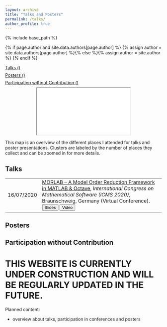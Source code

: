 ```yaml
---
layout: archive
title: "Talks and Posters"
permalink: /talks/
author_profile: true
---
```


{% include base_path %}

{% if page.author and site.data.authors[page.author] %}
  {% assign author = site.data.authors[page.author] %}{% else %}{% assign author = site.author %}
{% endif %}

<p style="margin-top:0.5em; margin-bottom:0.5em">
  <a href="#talks">Talks ()</a>
</p>
<p style="margin-top:0.5em; margin-bottom:0.5em">
  <a href="#posters">Posters ()</a>
</p>
<p style="margin-top:0.5em; margin-bottom:0.5em">
  <a href="#participation">Participation without Contribution ()</a>
</p>

<div style="width:100%; text-align:center;">
<iframe src="/talkmap/map.html" class="talkmap"></iframe>
</div>
<p class="text-block">
  This map is an overview of the different places I attended for talks and
  poster presentations.
  Clusters are labeled by the number of places they collect and can be zoomed in 
  for more details.
</p>

## <a name="talks"></a>Talks ##

<table class="eventtable">
  <tr>
    <td style="width:9%"> 16/07/2020 </td>
    <td>
      <a target="blank_" href="https://doi.org/10.5446/48002">MORLAB &ndash;
      A Model Order Reduction Framework in MATLAB &amp; Octave</a>,
      <i>International Congress on Mathematical Software (ICMS 2020)</i>,
      Braunschweig, Germany (Virtual Conference).<br>
      <a target="blank_" href="https://doi.org/10.5446/48002"><button class="btn btn--inverse">Slides</button></a>
      <a target="blank_" href="https://doi.org/10.5446/48002"><button class="btn btn--inverse">Video</button></a>
    </td>
  </tr>
</table>

## <a name="posters"></a>Posters ##

## <a name="participation"></a>Participation without Contribution ##

# THIS WEBSITE IS CURRENTLY UNDER CONSTRUCTION AND WILL BE REGULARLY UPDATED IN THE FUTURE.

Planned content:
* overview about talks, participation in conferences and posters
